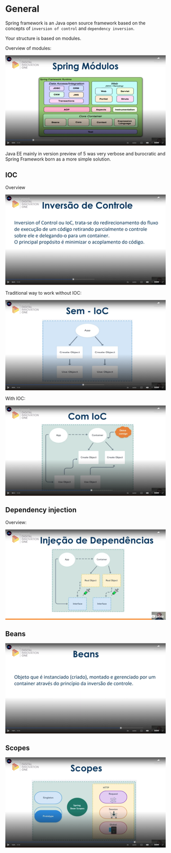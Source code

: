 # General

Spring framework is an Java open source framework based on the concepts of `inversion of control` and `dependency inversion`.

Your structure is based on modules.

Overview of modules:

![modules](images/modules.png)

Java EE mainly in version preview of 5 was very verbose and burocratic and Spring Framework born as a more simple solution.

## IOC

Overview

![ioc - IOC](images/ioc-general.png)

Traditional way to work without IOC:

![without IOC](images/without-ioc.png)

With IOC:

![with IOC](images/with-ioc.png)


## Dependency injection

Overview:

![overview dependency injection](images/overview-dependency-injection.png)


## Beans

![beans](images/beans.png)


## Scopes

![scopes](images/scopes.png)
